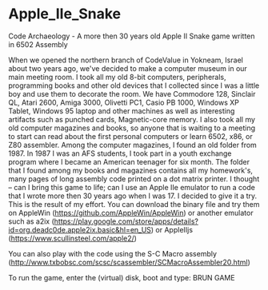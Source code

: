 # Apple_IIe_Snake
Code Archaeology - A more then 30 years old Apple II Snake game written in 6502 Assembly

When we opened the northern branch of CodeValue in Yokneam, Israel about two years ago, we've decided to make a computer museum in our main meeting room. I took all my old 8-bit computers, peripherals, programming books and other old devices that I collected since I was a little boy and use them to decorate the room. We have Commodore 128, Sinclair QL, Atari 2600, Amiga 3000, Olivetti PC1, Casio PB 1000, Windows XP Tablet, Windows 95 laptop and other machines as well as interesting artifacts such as punched cards, Magnetic-core memory. I also took all my old computer magazines and books, so anyone that is waiting to a meeting to start can read about the first personal computers or learn 6502, x86, or Z80 assembler.
Among the computer magazines, I found an old folder from 1987. In 1987 I was an AFS students, I took part in a youth exchange program where I became an American teenager for six month. The folder that I found among my books and magazines contains all my homework's, many pages of long assembly code printed on a dot matrix printer.
I thought – can I bring this game to life; can I use an Apple IIe emulator to run a code that I wrote more then 30 years ago when I was 17. I decided to give it a try.
This is the result of my effort.
You can download the binary file and try them on AppleWin (https://github.com/AppleWin/AppleWin) or another emulator such as a2ix (https://play.google.com/store/apps/details?id=org.deadc0de.apple2ix.basic&hl=en_US) or AppleIIjs (https://www.scullinsteel.com/apple2/)

You can also play with the code using the S-C Macro assembly (http://www.txbobsc.com/scsc/scassembler/SCMacroAssembler20.html)

To run the game, enter the (virtual) disk, boot and type: BRUN GAME

